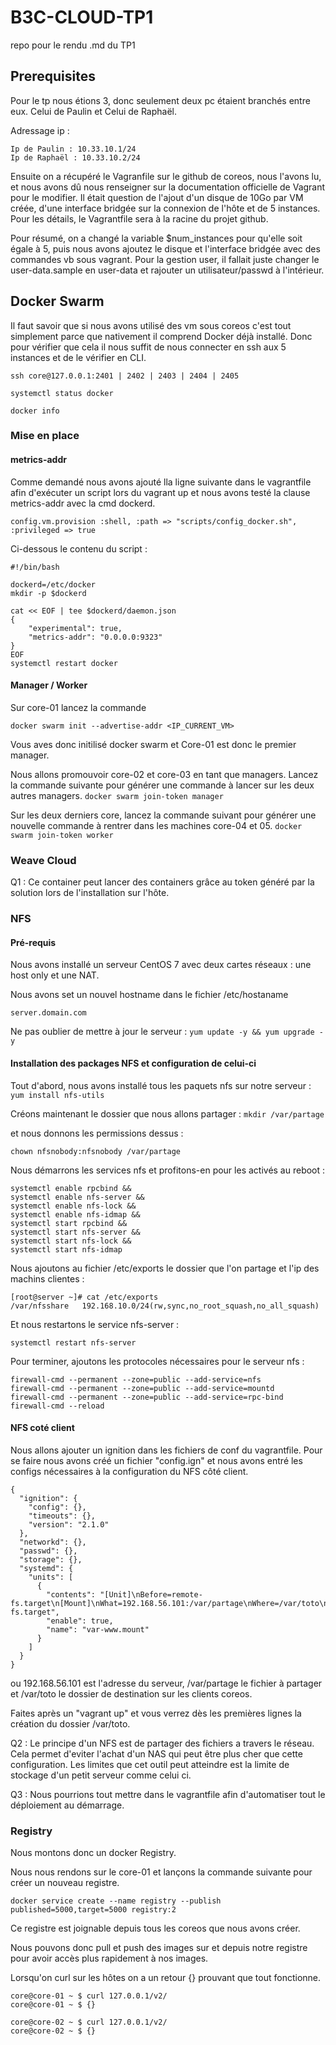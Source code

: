 # B3C-CLOUD-TP1
repo pour le rendu .md du TP1

## Prerequisites

Pour le tp nous étions 3, donc seulement deux pc étaient branchés entre eux.
Celui de Paulin et Celui de Raphaël.

Adressage ip : 

```
Ip de Paulin : 10.33.10.1/24
Ip de Raphaël : 10.33.10.2/24
``` 

Ensuite on a récupéré le Vagranfile sur le github de coreos, nous l'avons lu, et nous avons dû nous renseigner sur la documentation officielle de Vagrant pour le modifier.
Il était question de l'ajout d'un disque de 10Go par VM créée, d'une interface bridgée sur la connexion de l'hôte et de 5 instances.
Pour les détails, le Vagrantfile sera à la racine du projet github.

Pour résumé, on a changé la variable $num_instances pour qu'elle soit égale à 5, puis nous avons ajoutez le disque et l'interface bridgée avec des commandes vb sous vagrant.
Pour la gestion user, il fallait juste changer le user-data.sample en user-data et rajouter un utilisateur/passwd à l'intérieur.

## Docker Swarm

Il faut savoir que si nous avons utilisé des vm sous coreos c'est tout simplement parce que nativement il comprend Docker déjà installé.
Donc pour vérifier que cela il nous suffit de nous connecter en ssh aux 5 instances et de le vérifier en CLI.

```
ssh core@127.0.0.1:2401 | 2402 | 2403 | 2404 | 2405

systemctl status docker

docker info

``` 
### Mise en place 

#### metrics-addr

Comme demandé nous avons ajouté lla ligne suivante dans le vagrantfile afin d'exécuter un script lors du vagrant up et nous avons testé la clause metrics-addr avec la cmd dockerd.

```
config.vm.provision :shell, :path => "scripts/config_docker.sh", :privileged => true

```

Ci-dessous le contenu du script :
```
#!/bin/bash

dockerd=/etc/docker
mkdir -p $dockerd

cat << EOF | tee $dockerd/daemon.json
{
    "experimental": true,
    "metrics-addr": "0.0.0.0:9323"
}
EOF
systemctl restart docker
```

#### Manager / Worker

Sur core-01 lancez la commande
```
docker swarm init --advertise-addr <IP_CURRENT_VM>
```

Vous aves donc initilisé docker swarm et Core-01 est donc le premier manager.

Nous allons promouvoir core-02 et core-03 en tant que managers. Lancez la commande suivante pour générer une commande à lancer sur les deux autres managers.
```docker swarm join-token manager```

Sur les deux derniers core, lancez la commande suivant pour générer une nouvelle commande à rentrer dans les machines core-04 et 05.
```docker swarm join-token worker```

### Weave Cloud

Q1 : Ce container peut lancer des containers grâce au token généré par la solution lors de l'installation sur l'hôte.

### NFS

#### Pré-requis

Nous avons installé un serveur CentOS 7 avec deux cartes réseaux : une host only et une NAT.

Nous avons set un nouvel hostname dans le fichier /etc/hostaname
```[root@server ~]# cat /etc/hostname
server.domain.com
```

Ne pas oublier de mettre à jour le serveur :
```yum update -y && yum upgrade -y```

#### Installation des packages NFS et configuration de celui-ci

Tout d'abord, nous avons installé tous les paquets nfs sur notre serveur :
```yum install nfs-utils```

Créons maintenant le dossier que nous allons partager :
```mkdir /var/partage```

et nous donnons les permissions dessus :
```chmod -R 755 /var/partage
chown nfsnobody:nfsnobody /var/partage
```

Nous démarrons les services nfs et profitons-en pour les activés au reboot :
```
systemctl enable rpcbind &&
systemctl enable nfs-server &&
systemctl enable nfs-lock &&
systemctl enable nfs-idmap &&
systemctl start rpcbind &&
systemctl start nfs-server &&
systemctl start nfs-lock &&
systemctl start nfs-idmap
```

Nous ajoutons au fichier /etc/exports le dossier que l'on partage et l'ip des machins clientes :
```
[root@server ~]# cat /etc/exports
/var/nfsshare   192.168.10.0/24(rw,sync,no_root_squash,no_all_squash)
```

Et nous restartons le service nfs-server :
```
systemctl restart nfs-server
```

Pour terminer, ajoutons les protocoles nécessaires pour le serveur nfs :
```
firewall-cmd --permanent --zone=public --add-service=nfs
firewall-cmd --permanent --zone=public --add-service=mountd
firewall-cmd --permanent --zone=public --add-service=rpc-bind
firewall-cmd --reload
```

#### NFS coté client 

Nous allons ajouter un ignition dans les fichiers de conf du vagrantfile. Pour se faire nous avons créé un fichier "config.ign" et nous avons entré les configs nécessaires à la configuration du NFS côté client.
```
{
  "ignition": {
    "config": {},
    "timeouts": {},
    "version": "2.1.0"
  },
  "networkd": {},
  "passwd": {},
  "storage": {},
  "systemd": {
    "units": [
      {
        "contents": "[Unit]\nBefore=remote-fs.target\n[Mount]\nWhat=192.168.56.101:/var/partage\nWhere=/var/toto\nType=nfs\n[Install]\nWantedBy=remote-fs.target",
        "enable": true,
        "name": "var-www.mount"
      }
    ]
  }
}
```

ou 192.168.56.101 est l'adresse du serveur, /var/partage le fichier à partager et /var/toto le dossier de destination sur les clients coreos.

Faites après un "vagrant up" et vous verrez dès les premières lignes la création du dossier /var/toto.

Q2 : Le principe d'un NFS est de partager des fichiers a travers le réseau. Cela permet d'eviter l'achat d'un NAS qui peut être plus cher que cette configuration. Les limites que cet outil peut atteindre est la limite de stockage d'un petit serveur comme celui ci.

Q3 : Nous pourrions tout mettre dans le vagrantfile afin d'automatiser tout le déploiement au démarrage.

### Registry

Nous montons donc un docker Registry.

Nous nous rendons sur le core-01 et lançons la commande suivante pour créer un nouveau registre.
```
docker service create --name registry --publish published=5000,target=5000 registry:2
```

Ce registre est joignable depuis tous les coreos que nous avons créer.

Nous pouvons donc pull et push des images sur et depuis notre registre pour avoir accès plus rapidement à nos images.

Lorsqu'on curl sur les hôtes on a un retour {} prouvant que tout fonctionne.

```
core@core-01 ~ $ curl 127.0.0.1/v2/
core@core-01 ~ $ {}

core@core-02 ~ $ curl 127.0.0.1/v2/
core@core-02 ~ $ {}
```





